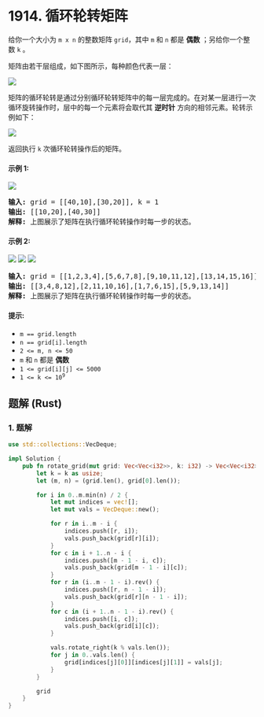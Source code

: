 # 1914. 循环轮转矩阵
给你一个大小为 `m x n` 的整数矩阵 `grid`，其中 `m` 和 `n` 都是 **偶数** ；另给你一个整数 `k` 。

矩阵由若干层组成，如下图所示，每种颜色代表一层：

![](https://assets.leetcode.com/uploads/2021/06/10/ringofgrid.png)

矩阵的循环轮转是通过分别循环轮转矩阵中的每一层完成的。在对某一层进行一次循环旋转操作时，层中的每一个元素将会取代其 **逆时针** 方向的相邻元素。轮转示例如下：

![](https://assets.leetcode.com/uploads/2021/06/22/explanation_grid.jpg)

返回执行 `k` 次循环轮转操作后的矩阵。

#### 示例 1:
![](https://assets.leetcode.com/uploads/2021/06/19/rod2.png)
<pre>
<strong>输入:</strong> grid = [[40,10],[30,20]], k = 1
<strong>输出:</strong> [[10,20],[40,30]]
<strong>解释:</strong> 上图展示了矩阵在执行循环轮转操作时每一步的状态。
</pre>

#### 示例 2:
![](https://assets.leetcode.com/uploads/2021/06/10/ringofgrid5.png)
![](https://assets.leetcode.com/uploads/2021/06/10/ringofgrid6.png)
![](https://assets.leetcode.com/uploads/2021/06/10/ringofgrid7.png)
<pre>
<strong>输入:</strong> grid = [[1,2,3,4],[5,6,7,8],[9,10,11,12],[13,14,15,16]], k = 2
<strong>输出:</strong> [[3,4,8,12],[2,11,10,16],[1,7,6,15],[5,9,13,14]]
<strong>解释:</strong> 上图展示了矩阵在执行循环轮转操作时每一步的状态。
</pre>

#### 提示:
* `m == grid.length`
* `n == grid[i].length`
* `2 <= m, n <= 50`
* `m` 和 `n` 都是 **偶数**
* `1 <= grid[i][j] <= 5000`
* <code>1 <= k <= 10<sup>9</sup></code>

## 题解 (Rust)

### 1. 题解
```Rust
use std::collections::VecDeque;

impl Solution {
    pub fn rotate_grid(mut grid: Vec<Vec<i32>>, k: i32) -> Vec<Vec<i32>> {
        let k = k as usize;
        let (m, n) = (grid.len(), grid[0].len());

        for i in 0..m.min(n) / 2 {
            let mut indices = vec![];
            let mut vals = VecDeque::new();

            for r in i..m - i {
                indices.push([r, i]);
                vals.push_back(grid[r][i]);
            }
            for c in i + 1..n - i {
                indices.push([m - 1 - i, c]);
                vals.push_back(grid[m - 1 - i][c]);
            }
            for r in (i..m - 1 - i).rev() {
                indices.push([r, n - 1 - i]);
                vals.push_back(grid[r][n - 1 - i]);
            }
            for c in (i + 1..n - 1 - i).rev() {
                indices.push([i, c]);
                vals.push_back(grid[i][c]);
            }

            vals.rotate_right(k % vals.len());
            for j in 0..vals.len() {
                grid[indices[j][0]][indices[j][1]] = vals[j];
            }
        }

        grid
    }
}
```
